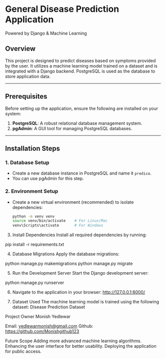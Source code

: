 # General Disease Prediction Application  
Powered by Django & Machine Learning  

## Overview  
This project is designed to predict diseases based on symptoms provided by the user. It utilizes a machine learning model trained on a dataset and is integrated with a Django backend. PostgreSQL is used as the database to store application data.

---

## Prerequisites  
Before setting up the application, ensure the following are installed on your system:  
1. **PostgreSQL**: A robust relational database management system.  
2. **pgAdmin**: A GUI tool for managing PostgreSQL databases.  

---

## Installation Steps  

### 1. **Database Setup**  
- Create a new database instance in PostgreSQL and name it `predico`.  
- You can use pgAdmin for this step.

### 2. **Environment Setup**  
- Create a new virtual environment (recommended) to isolate dependencies:  
  ```bash
  python -m venv venv
  source venv/bin/activate    # For Linux/Mac
  venv\Scripts\activate       # For Windows


3. Install Dependencies
Install all required dependencies by running:

pip install -r requirements.txt

4. Database Migrations
Apply the database migrations:

python manage.py makemigrations
python manage.py migrate

5. Run the Development Server
Start the Django development server:

python manage.py runserver


6. Navigate to the application in your browser:
http://127.0.0.1:8000/





7. Dataset Used
The machine learning model is trained using the following dataset:
Disease Prediction Dataset


Project Owner
Monish Yedlewar

Email: yedlewarmonish@gmail.com
Github: https://github.com/Monishgithub123


Future Scope
Adding more advanced machine learning algorithms.
Enhancing the user interface for better usability.
Deploying the application for public access.